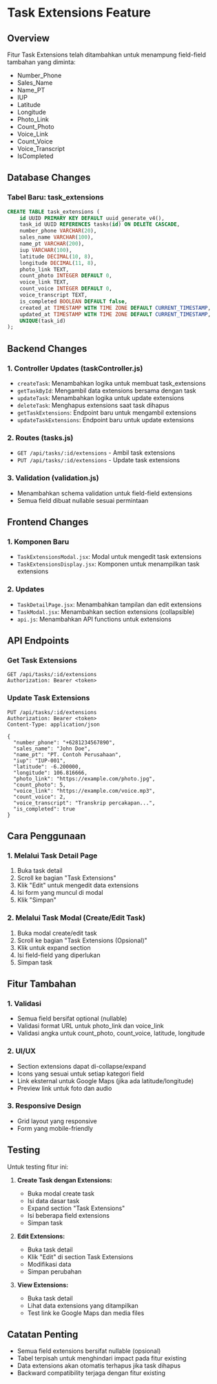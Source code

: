 # Task Extensions Feature

## Overview
Fitur Task Extensions telah ditambahkan untuk menampung field-field tambahan yang diminta:

- Number_Phone
- Sales_Name  
- Name_PT
- IUP
- Latitude
- Longitude
- Photo_Link
- Count_Photo
- Voice_Link
- Count_Voice
- Voice_Transcript
- IsCompleted

## Database Changes

### Tabel Baru: task_extensions
```sql
CREATE TABLE task_extensions (
    id UUID PRIMARY KEY DEFAULT uuid_generate_v4(),
    task_id UUID REFERENCES tasks(id) ON DELETE CASCADE,
    number_phone VARCHAR(20),
    sales_name VARCHAR(100),
    name_pt VARCHAR(200),
    iup VARCHAR(100),
    latitude DECIMAL(10, 8),
    longitude DECIMAL(11, 8),
    photo_link TEXT,
    count_photo INTEGER DEFAULT 0,
    voice_link TEXT,
    count_voice INTEGER DEFAULT 0,
    voice_transcript TEXT,
    is_completed BOOLEAN DEFAULT false,
    created_at TIMESTAMP WITH TIME ZONE DEFAULT CURRENT_TIMESTAMP,
    updated_at TIMESTAMP WITH TIME ZONE DEFAULT CURRENT_TIMESTAMP,
    UNIQUE(task_id)
);
```

## Backend Changes

### 1. Controller Updates (taskController.js)
- `createTask`: Menambahkan logika untuk membuat task_extensions
- `getTaskById`: Mengambil data extensions bersama dengan task
- `updateTask`: Menambahkan logika untuk update extensions
- `deleteTask`: Menghapus extensions saat task dihapus
- `getTaskExtensions`: Endpoint baru untuk mengambil extensions
- `updateTaskExtensions`: Endpoint baru untuk update extensions

### 2. Routes (tasks.js)
- `GET /api/tasks/:id/extensions` - Ambil task extensions
- `PUT /api/tasks/:id/extensions` - Update task extensions

### 3. Validation (validation.js)
- Menambahkan schema validation untuk field-field extensions
- Semua field dibuat nullable sesuai permintaan

## Frontend Changes

### 1. Komponen Baru
- `TaskExtensionsModal.jsx`: Modal untuk mengedit task extensions
- `TaskExtensionsDisplay.jsx`: Komponen untuk menampilkan task extensions

### 2. Updates
- `TaskDetailPage.jsx`: Menambahkan tampilan dan edit extensions
- `TaskModal.jsx`: Menambahkan section extensions (collapsible)
- `api.js`: Menambahkan API functions untuk extensions

## API Endpoints

### Get Task Extensions
```
GET /api/tasks/:id/extensions
Authorization: Bearer <token>
```

### Update Task Extensions
```
PUT /api/tasks/:id/extensions
Authorization: Bearer <token>
Content-Type: application/json

{
  "number_phone": "+6281234567890",
  "sales_name": "John Doe",
  "name_pt": "PT. Contoh Perusahaan",
  "iup": "IUP-001",
  "latitude": -6.200000,
  "longitude": 106.816666,
  "photo_link": "https://example.com/photo.jpg",
  "count_photo": 5,
  "voice_link": "https://example.com/voice.mp3",
  "count_voice": 2,
  "voice_transcript": "Transkrip percakapan...",
  "is_completed": true
}
```

## Cara Penggunaan

### 1. Melalui Task Detail Page
1. Buka task detail
2. Scroll ke bagian "Task Extensions"
3. Klik "Edit" untuk mengedit data extensions
4. Isi form yang muncul di modal
5. Klik "Simpan"

### 2. Melalui Task Modal (Create/Edit Task)
1. Buka modal create/edit task
2. Scroll ke bagian "Task Extensions (Opsional)"
3. Klik untuk expand section
4. Isi field-field yang diperlukan
5. Simpan task

## Fitur Tambahan

### 1. Validasi
- Semua field bersifat optional (nullable)
- Validasi format URL untuk photo_link dan voice_link
- Validasi angka untuk count_photo, count_voice, latitude, longitude

### 2. UI/UX
- Section extensions dapat di-collapse/expand
- Icons yang sesuai untuk setiap kategori field
- Link eksternal untuk Google Maps (jika ada latitude/longitude)
- Preview link untuk foto dan audio

### 3. Responsive Design
- Grid layout yang responsive
- Form yang mobile-friendly

## Testing

Untuk testing fitur ini:

1. **Create Task dengan Extensions:**
   - Buka modal create task
   - Isi data dasar task
   - Expand section "Task Extensions"
   - Isi beberapa field extensions
   - Simpan task

2. **Edit Extensions:**
   - Buka task detail
   - Klik "Edit" di section Task Extensions
   - Modifikasi data
   - Simpan perubahan

3. **View Extensions:**
   - Buka task detail
   - Lihat data extensions yang ditampilkan
   - Test link ke Google Maps dan media files

## Catatan Penting

- Semua field extensions bersifat nullable (opsional)
- Tabel terpisah untuk menghindari impact pada fitur existing
- Data extensions akan otomatis terhapus jika task dihapus
- Backward compatibility terjaga dengan fitur existing
